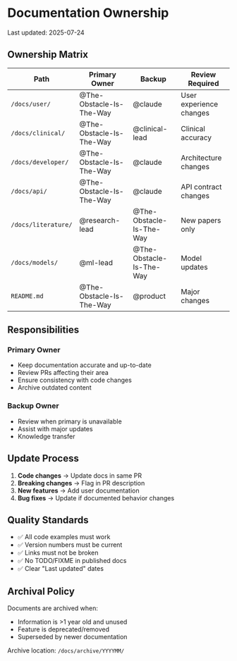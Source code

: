 # Documentation Ownership

Last updated: 2025-07-24

## Ownership Matrix

| Path | Primary Owner | Backup | Review Required |
|------|--------------|--------|-----------------|
| `/docs/user/` | @The-Obstacle-Is-The-Way | @claude | User experience changes |
| `/docs/clinical/` | @The-Obstacle-Is-The-Way | @clinical-lead | Clinical accuracy |
| `/docs/developer/` | @The-Obstacle-Is-The-Way | @claude | Architecture changes |
| `/docs/api/` | @The-Obstacle-Is-The-Way | @claude | API contract changes |
| `/docs/literature/` | @research-lead | @The-Obstacle-Is-The-Way | New papers only |
| `/docs/models/` | @ml-lead | @The-Obstacle-Is-The-Way | Model updates |
| `README.md` | @The-Obstacle-Is-The-Way | @product | Major changes |

## Responsibilities

### Primary Owner
- Keep documentation accurate and up-to-date
- Review PRs affecting their area
- Ensure consistency with code changes
- Archive outdated content

### Backup Owner
- Review when primary is unavailable
- Assist with major updates
- Knowledge transfer

## Update Process

1. **Code changes** → Update docs in same PR
2. **Breaking changes** → Flag in PR description
3. **New features** → Add user documentation
4. **Bug fixes** → Update if documented behavior changes

## Quality Standards

- ✅ All code examples must work
- ✅ Version numbers must be current
- ✅ Links must not be broken
- ✅ No TODO/FIXME in published docs
- ✅ Clear "Last updated" dates

## Archival Policy

Documents are archived when:
- Information is >1 year old and unused
- Feature is deprecated/removed
- Superseded by newer documentation

Archive location: `/docs/archive/YYYYMM/`